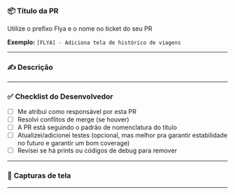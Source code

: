 ### 📦 **Título da PR**

Utilize o prefixo Flya e o nome no ticket do seu PR

**Exemplo:**
`[FLYA] - Adiciona tela de histórico de viagens`

---

### ✍️ **Descrição**

<!-- Descreva **claramente** o que esta PR faz, por que foi feita e qualquer detalhe relevante. -->

---

### ✅ **Checklist do Desenvolvedor**

- [ ] Me atribuí como responsável por esta PR
- [ ] Resolvi conflitos de merge (se houver)
- [ ] A PR está seguindo o padrão de nomenclatura do título
- [ ] Atualizei/adicionei testes (opcional, mas melhor pra garantir estabilidade no futuro e garantir um bom coverage)
- [ ] Revisei se há prints ou códigos de debug para remover

---

### 📸 **Capturas de tela**

<!-- Se aplicável, adicione imagens ou gifs mostrando a nova funcionalidade. -->

---

